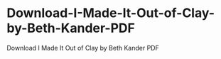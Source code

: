 # Download-I-Made-It-Out-of-Clay-by-Beth-Kander-PDF
Download I Made It Out of Clay by Beth Kander PDF
